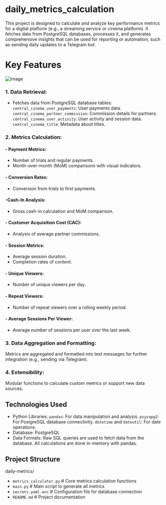 # daily_metrics_calculation
This project is designed to calculate and analyze key performance metrics for a digital platform (e.g., a streaming service or cinema platform). It fetches data from PostgreSQL databases, processes it, and generates comprehensive insights that can be used for reporting or automation, such as sending daily updates to a Telegram bot.
# Key Features

![image](https://github.com/user-attachments/assets/e317026e-91e6-4faf-aa33-3e59362ebfea)

### 1. Data Retrieval:
- Fetches data from PostgreSQL database tables:
`central_cinema_user_payments`: User payments data.
`central_cinema_partner_commission`: Commission details for partners.
`central_cinema_user_activity`: User activity and session data.
`central_cinema_title`: Metadata about titles.

### 2. Metrics Calculation:
#### - Payment Metrics:
- Number of trials and regular payments.
- Month-over-month (MoM) comparisons with visual indicators.
#### - Conversion Rates:
- Conversion from trials to first payments.
#### -Cash-In Analysis:
- Gross cash-in calculation and MoM comparison.
#### - Customer Acquisition Cost (CAC):
- Analysis of average partner commissions.
#### - Session Metrics:
- Average session duration.
- Completion rates of content.
#### - Unique Viewers:
- Number of unique viewers per day.
#### - Repeat Viewers:
- Number of repeat viewers over a rolling weekly period.
#### - Average Sessions Per Viewer:
- Average number of sessions per user over the last week.

### 3. Data Aggregation and Formatting:
Metrics are aggregated and formatted into text messages for further integration (e.g., sending via Telegram).
### 4. Extensibility:
Modular functions to calculate custom metrics or support new data sources.

## Technologies Used
- Python Libraries:
`pandas`: For data manipulation and analysis.
`psycopg2`: For PostgreSQL database connectivity.
`datetime` and `dateutil`: For date operations.
- Database:
PostgreSQL
- Data Formats:
Raw SQL queries are used to fetch data from the database.
All calculations are done in-memory with pandas.

## Project Structure

daily-metrics/
- `metrics_calculator.py`        # Core metrics calculation functions
- `main.py`                      # Main script to generate all metrics
- `secrets.yaml.enc`             # Configuration file for database connection
- `README.md`                    # Project documentation


